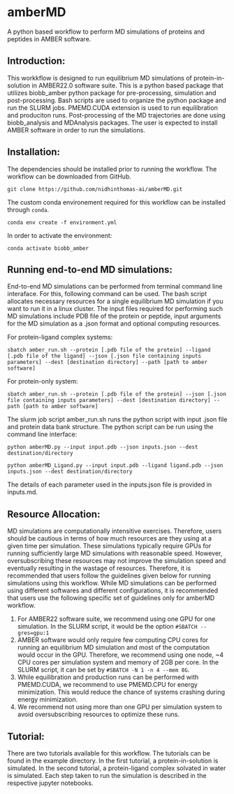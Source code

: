 # amberMD

A python based workflow to perform MD simulations of proteins and peptides in AMBER software. 

## Introduction:

This workkflow is designed to run equilibrium MD simulations of protein-in-solution in AMBER22.0 software suite. This is a python based package that utilizes biobb_amber python package for pre-processing, simulation and post-processing. Bash scripts are used to organize the python package and run the SLURM jobs. PMEMD.CUDA extension is used to run equilibration and produciton runs. Post-processing of the MD trajectories are done using biobb_analysis and MDAnalysis packages. The user is expected to install AMBER software in order to run the simulations.

## Installation:

The dependencies should be installed prior to running the workflow. The workflow can be downloaded from GitHub.

`git clone https://github.com/nidhinthomas-ai/amberMD.git`  

The custom conda environement required for this workflow can be installed through `conda`.  

`conda env create -f environment.yml`  

In order to activate the environment:  

`conda activate biobb_amber`  

## Running end-to-end MD simulations:

End-to-end MD simulations can be performed from terminal command line interaface. For this, following command can be used. The bash script allocates necessary resources for a single equilibrium MD simulation if you want to run it in a linux cluster. The input files required for performing such MD simulations include PDB file of the protein or peptide, input arguments for the MD simulation as a .json format and optional computing resources. 

For protein-ligand complex systems:  

`sbatch amber_run.sh --protein [.pdb file of the protein] --ligand [.pdb file of the ligand] --json [.json file containing inputs parameters] --dest [destination directory] --path [path to amber software]`

For protein-only system:  

`sbatch amber_run.sh --protein [.pdb file of the protein] --json [.json file containing inputs parameters] --dest [destination directory] --path [path to amber software]`

The slurm job script amber_run.sh runs the python script with input .json file and protein data bank structure. The python script can be run using the command line interface:

`python amberMD.py --input input.pdb --json inputs.json --dest destination/directory`

`python amberMD_Ligand.py --input input.pdb --ligand ligand.pdb --json inputs.json --dest destination/directory`

The details of each parameter used in the inputs.json file is provided in inputs.md. 

## Resource Allocation:

MD simulations are computationally intensitive exercises. Therefore, users should be cautious in terms of how much resources are they using at a given time per simulation. These simulations typically require GPUs for running sufficiently large MD simulations with reasonable speed. However, oversubscribing these resources may not improve the simulation speed and eventually resulting in the wastage of resources. Therefore, it is recommended that users follow the guidelines given below for running simulations using this workflow. While MD simulations can be performed using different softwares and different configurations, it is recommended that users use the following specific set of guidelines only for amberMD workflow. 

1. For AMBER22 software suite, we recommend using one GPU for one simulation. In the SLURM script, it would be the option `#SBATCH --gres=gpu:1`
2. AMBER software would only require few computing CPU cores for running an equilibrium MD simulation and most of the computation would occur in the GPU. Therefore, we recommend using one node, ~4 CPU cores per simulation system and memory of 2GB per core. In the SLURM script, it can be set by `#SBATCH -N 1 -n 4 --mem 8G`.
3. While equilibration and production runs can be performed with PMEMD.CUDA, we recommend to use PMEMD.CPU for energy minimization. This would reduce the chance of systems crashing during energy minimization.
4. We recommend not using more than one GPU per simulation system to avoid oversubscribing resources to optimize these runs. 

## Tutorial:

There are two tutorials available for this workflow. The tutorials can be found in the example directory. In the first tutorial, a protein-in-solution is simulated. In the second tutorial, a protein-ligand complex solvated in water is simulated. Each step taken to run the simulation is described in the respective jupyter notebooks. 
